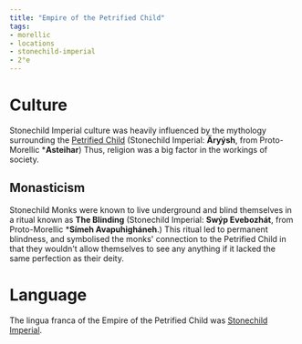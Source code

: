 ```yaml
---
title: "Empire of the Petrified Child"
tags:
- morellic
- locations
- stonechild-imperial
- 2°e
---
```

# Culture
Stonechild Imperial culture was heavily influenced by the mythology surrounding the [Petrified Child](cultures/morellic/deities/petrified-child.md) (Stonechild Imperial: **Äryýsh**, from Proto-Morellic ***Asteihar**) Thus, religion was a big factor in the workings of society.

## Monasticism
Stonechild Monks were known to live underground and blind themselves in a ritual known as **The Blinding** (Stonechild Imperial: **Swýp Evebozhát**, from Proto-Morellic ***Símeh Avapuhigháneh**.) This ritual led to permanent blindness, and symbolised the monks' connection to the Petrified Child in that they wouldn't allow themselves to see any anything if it lacked the same perfection as their deity.

# Language
The lingua franca of the Empire of the Petrified Child was [Stonechild Imperial](languages/morellic/sarvaran/stonechild-imperial/stonechild-imperial.md).